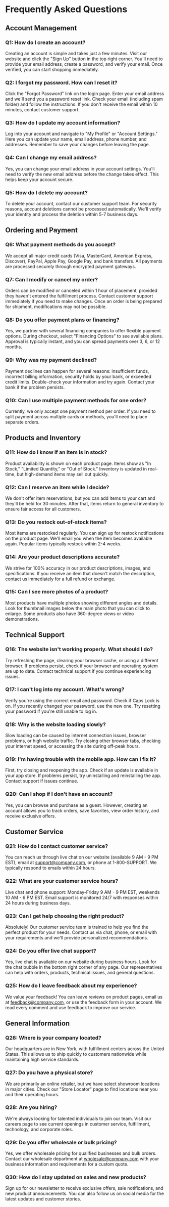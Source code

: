 # Frequently Asked Questions

## Account Management

### Q1: How do I create an account?
Creating an account is simple and takes just a few minutes. Visit our website and click the "Sign Up" button in the top right corner. You'll need to provide your email address, create a password, and verify your email. Once verified, you can start shopping immediately.

### Q2: I forgot my password. How can I reset it?
Click the "Forgot Password" link on the login page. Enter your email address and we'll send you a password reset link. Check your email (including spam folder) and follow the instructions. If you don't receive the email within 10 minutes, contact customer support.

### Q3: How do I update my account information?
Log into your account and navigate to "My Profile" or "Account Settings." Here you can update your name, email address, phone number, and addresses. Remember to save your changes before leaving the page.

### Q4: Can I change my email address?
Yes, you can change your email address in your account settings. You'll need to verify the new email address before the change takes effect. This helps keep your account secure.

### Q5: How do I delete my account?
To delete your account, contact our customer support team. For security reasons, account deletions cannot be processed automatically. We'll verify your identity and process the deletion within 5-7 business days.

## Ordering and Payment

### Q6: What payment methods do you accept?
We accept all major credit cards (Visa, MasterCard, American Express, Discover), PayPal, Apple Pay, Google Pay, and bank transfers. All payments are processed securely through encrypted payment gateways.

### Q7: Can I modify or cancel my order?
Orders can be modified or canceled within 1 hour of placement, provided they haven't entered the fulfillment process. Contact customer support immediately if you need to make changes. Once an order is being prepared for shipment, modifications may not be possible.

### Q8: Do you offer payment plans or financing?
Yes, we partner with several financing companies to offer flexible payment options. During checkout, select "Financing Options" to see available plans. Approval is typically instant, and you can spread payments over 3, 6, or 12 months.

### Q9: Why was my payment declined?
Payment declines can happen for several reasons: insufficient funds, incorrect billing information, security holds by your bank, or exceeded credit limits. Double-check your information and try again. Contact your bank if the problem persists.

### Q10: Can I use multiple payment methods for one order?
Currently, we only accept one payment method per order. If you need to split payment across multiple cards or methods, you'll need to place separate orders.

## Products and Inventory

### Q11: How do I know if an item is in stock?
Product availability is shown on each product page. Items show as "In Stock," "Limited Quantity," or "Out of Stock." Inventory is updated in real-time, but high-demand items may sell out quickly.

### Q12: Can I reserve an item while I decide?
We don't offer item reservations, but you can add items to your cart and they'll be held for 30 minutes. After that, items return to general inventory to ensure fair access for all customers.

### Q13: Do you restock out-of-stock items?
Most items are restocked regularly. You can sign up for restock notifications on the product page. We'll email you when the item becomes available again. Popular items typically restock within 2-4 weeks.

### Q14: Are your product descriptions accurate?
We strive for 100% accuracy in our product descriptions, images, and specifications. If you receive an item that doesn't match the description, contact us immediately for a full refund or exchange.

### Q15: Can I see more photos of a product?
Most products have multiple photos showing different angles and details. Look for thumbnail images below the main photo that you can click to enlarge. Some products also have 360-degree views or video demonstrations.

## Technical Support

### Q16: The website isn't working properly. What should I do?
Try refreshing the page, clearing your browser cache, or using a different browser. If problems persist, check if your browser and operating system are up to date. Contact technical support if you continue experiencing issues.

### Q17: I can't log into my account. What's wrong?
Verify you're using the correct email and password. Check if Caps Lock is on. If you recently changed your password, use the new one. Try resetting your password if you're still unable to log in.

### Q18: Why is the website loading slowly?
Slow loading can be caused by internet connection issues, browser problems, or high website traffic. Try closing other browser tabs, checking your internet speed, or accessing the site during off-peak hours.

### Q19: I'm having trouble with the mobile app. How can I fix it?
First, try closing and reopening the app. Check if an update is available in your app store. If problems persist, try uninstalling and reinstalling the app. Contact support if issues continue.

### Q20: Can I shop if I don't have an account?
Yes, you can browse and purchase as a guest. However, creating an account allows you to track orders, save favorites, view order history, and receive exclusive offers.

## Customer Service

### Q21: How do I contact customer service?
You can reach us through live chat on our website (available 9 AM - 9 PM EST), email at support@company.com, or phone at 1-800-SUPPORT. We typically respond to emails within 24 hours.

### Q22: What are your customer service hours?
Live chat and phone support: Monday-Friday 9 AM - 9 PM EST, weekends 10 AM - 6 PM EST. Email support is monitored 24/7 with responses within 24 hours during business days.

### Q23: Can I get help choosing the right product?
Absolutely! Our customer service team is trained to help you find the perfect product for your needs. Contact us via chat, phone, or email with your requirements and we'll provide personalized recommendations.

### Q24: Do you offer live chat support?
Yes, live chat is available on our website during business hours. Look for the chat bubble in the bottom right corner of any page. Our representatives can help with orders, products, technical issues, and general questions.

### Q25: How do I leave feedback about my experience?
We value your feedback! You can leave reviews on product pages, email us at feedback@company.com, or use the feedback form in your account. We read every comment and use feedback to improve our service.

## General Information

### Q26: Where is your company located?
Our headquarters are in New York, with fulfillment centers across the United States. This allows us to ship quickly to customers nationwide while maintaining high service standards.

### Q27: Do you have a physical store?
We are primarily an online retailer, but we have select showroom locations in major cities. Check our "Store Locator" page to find locations near you and their operating hours.

### Q28: Are you hiring?
We're always looking for talented individuals to join our team. Visit our careers page to see current openings in customer service, fulfillment, technology, and corporate roles.

### Q29: Do you offer wholesale or bulk pricing?
Yes, we offer wholesale pricing for qualified businesses and bulk orders. Contact our wholesale department at wholesale@company.com with your business information and requirements for a custom quote.

### Q30: How do I stay updated on sales and new products?
Sign up for our newsletter to receive exclusive offers, sale notifications, and new product announcements. You can also follow us on social media for the latest updates and customer stories.